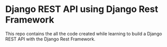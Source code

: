 # Django REST API using Django Rest Framework

This repo contains the all the code created while learning to build a Django REST API with the Django Rest Framework.